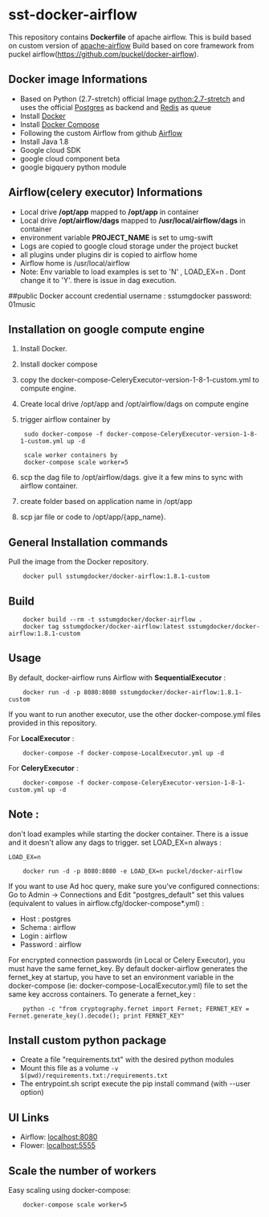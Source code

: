 # sst-docker-airflow


This repository contains **Dockerfile** of apache airflow.  This is build based on custom version of [apache-airflow](https://github.com/umg/sstumg-incubator-airflow.git)
Build based on core framework from puckel airflow(https://github.com/puckel/docker-airflow).
  
## Docker image Informations

* Based on Python (2.7-stretch) official Image [python:2.7-stretch](https://hub.docker.com/_/python/) and uses the official [Postgres](https://hub.docker.com/_/postgres/) as backend and [Redis](https://hub.docker.com/_/redis/) as queue
* Install [Docker](https://www.docker.com/)
* Install [Docker Compose](https://docs.docker.com/compose/install/)
* Following the custom Airflow  from github [Airflow](https://github.com/umg/sstumg-incubator-airflow.git)
* Install Java 1.8
* Google cloud SDK
* google cloud component beta
* google bigquery python module



## Airflow(celery executor) Informations
* Local drive **/opt/app** mapped to **/opt/app** in container
* Local drive **/opt/airflow/dags** mapped to **/usr/local/airflow/dags** in container
* environment variable **PROJECT_NAME** is set to umg-swift
* Logs are copied to google cloud storage under the project bucket
* all plugins under plugins dir is copied to airflow home
* Airflow home is /usr/local/airflow
* Note: Env variable to load examples is set to 'N' , LOAD_EX=n . Dont change it to 'Y'. there is issue in dag execution.

##public Docker account credential
        username : sstumgdocker
        password: 01music

## Installation  on google compute engine

1. Install Docker.
2. Install docker compose
3. copy the docker-compose-CeleryExecutor-version-1-8-1-custom.yml to compute engine.
4. Create local drive /opt/app and /opt/airflow/dags on compute engine
5. trigger airflow container by 

        sudo docker-compose -f docker-compose-CeleryExecutor-version-1-8-1-custom.yml up -d
        
        scale worker containers by
        docker-compose scale worker=5
6. scp the dag file to /opt/airflow/dags. give it a few mins to sync with airflow container.
7. create folder based on application name in /opt/app
8. scp jar file or code to /opt/app/{app_name}.

## General Installation commands

Pull the image from the Docker repository.

        docker pull sstumgdocker/docker-airflow:1.8.1-custom

## Build

        docker build --rm -t sstumgdocker/docker-airflow .
        docker tag sstumgdocker/docker-airflow:latest sstumgdocker/docker-airflow:1.8.1-custom

## Usage

By default, docker-airflow runs Airflow with **SequentialExecutor** :

        docker run -d -p 8080:8080 sstumgdocker/docker-airflow:1.8.1-custom

If you want to run another executor, use the other docker-compose.yml files provided in this repository.

For **LocalExecutor** :

        docker-compose -f docker-compose-LocalExecutor.yml up -d

For **CeleryExecutor** :

        docker-compose -f docker-compose-CeleryExecutor-version-1-8-1-custom.yml up -d

## Note : 
don't load examples while starting the docker container. There is a issue and it doesn't allow any dags to trigger. set LOAD_EX=n always :

`LOAD_EX=n`

        docker run -d -p 8080:8080 -e LOAD_EX=n puckel/docker-airflow

If you want to use Ad hoc query, make sure you've configured connections:
Go to Admin -> Connections and Edit "postgres_default" set this values (equivalent to values in airflow.cfg/docker-compose*.yml) :
- Host : postgres
- Schema : airflow
- Login : airflow
- Password : airflow

For encrypted connection passwords (in Local or Celery Executor), you must have the same fernet_key. By default docker-airflow generates the fernet_key at startup, you have to set an environment variable in the docker-compose (ie: docker-compose-LocalExecutor.yml) file to set the same key accross containers. To generate a fernet_key :

        python -c "from cryptography.fernet import Fernet; FERNET_KEY = Fernet.generate_key().decode(); print FERNET_KEY"



## Install custom python package

- Create a file "requirements.txt" with the desired python modules
- Mount this file as a volume `-v $(pwd)/requirements.txt:/requirements.txt`
- The entrypoint.sh script execute the pip install command (with --user option)

## UI Links

- Airflow: [localhost:8080](http://localhost:8080/)
- Flower: [localhost:5555](http://localhost:5555/)


## Scale the number of workers

Easy scaling using docker-compose:

        docker-compose scale worker=5




